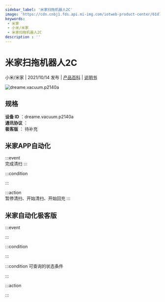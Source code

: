 ```yaml
---
sidebar_label: '米家扫拖机器人2C'
image: 'https://cdn.cnbj1.fds.api.mi-img.com/iotweb-product-center/61d7b3d064d7019a7046f77bd2d13b22_1623914663050.png?GalaxyAccessKeyId=AKVGLQWBOVIRQ3XLEW&Expires=9223372036854775807&Signature=k0ILwRunmhJlGvUrm350vQeHj5c='
keywords: 
 - 米家
 - 小米/米家
 - 米家扫拖机器人2C
description : ''
---
```

# 米家扫拖机器人2C

小米/米家 | 2021/10/14 发布 | [产品百科](https://home.mi.com/webapp/content/baike/product/index.html?model=dreame.vacuum.p2140a/) | [说明书](https://home.mi.com/views/introduction.html?model=dreame.vacuum.p2140a&region=cn)

![dreame.vacuum.p2140a](https://cdn.cnbj1.fds.api.mi-img.com/iotweb-product-center/61d7b3d064d7019a7046f77bd2d13b22_1623914663050.png?GalaxyAccessKeyId=AKVGLQWBOVIRQ3XLEW&Expires=9223372036854775807&Signature=k0ILwRunmhJlGvUrm350vQeHj5c=)

## 规格  
> 
**设备 ID** ：dreame.vacuum.p2140a  
**通讯协议** ：  
**极客版**  ： 待补充 


## 米家APP自动化  

:::event  
完成清扫
:::

:::condition  

:::

:::action   
暂停清扫、开始清扫、开始回充
:::

## 米家自动化极客版  

:::event  

:::

:::condition  

:::

:::condition 可查询的状态条件  

:::

:::action  

:::

        
